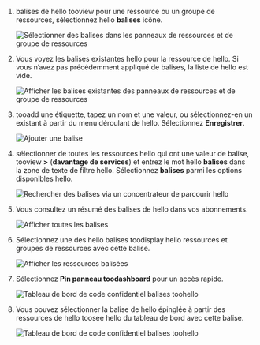1. balises de hello tooview pour une ressource ou un groupe de ressources, sélectionnez hello **balises** icône. 
   
     ![Sélectionner des balises dans les panneaux de ressources et de groupe de ressources](./media/resource-manager-tag-resources/select-tag-icon.png)
2. Vous voyez les balises existantes hello pour la ressource de hello. Si vous n’avez pas précédemment appliqué de balises, la liste de hello est vide. 

     ![Afficher les balises existantes des panneaux de ressources et de groupe de ressources](./media/resource-manager-tag-resources/existing-tags.png)
3. tooadd une étiquette, tapez un nom et une valeur, ou sélectionnez-en un existant à partir du menu déroulant de hello. Sélectionnez **Enregistrer**.

     ![Ajouter une balise](./media/resource-manager-tag-resources/tag-resources.png)
3. sélectionner de toutes les ressources hello qui ont une valeur de balise, tooview  **>**  (**davantage de services**) et entrez le mot hello **balises** dans la zone de texte de filtre hello. Sélectionnez **balises** parmi les options disponibles hello.
   
     ![Rechercher des balises via un concentrateur de parcourir hello](./media/resource-manager-tag-resources/browse-tags.png)
4. Vous consultez un résumé des balises de hello dans vos abonnements.
   
     ![Afficher toutes les balises](./media/resource-manager-tag-resources/tag-taxonomy.png)
5. Sélectionnez une des hello balises toodisplay hello ressources et groupes de ressources avec cette balise.
   
     ![Afficher les ressources balisées](./media/resource-manager-tag-resources/show-tagged-resources.png)
6. Sélectionnez **Pin panneau toodashboard** pour un accès rapide.
   
     ![Tableau de bord de code confidentiel balises toohello](./media/resource-manager-tag-resources/pin-tag.png)
7. Vous pouvez sélectionner la balise de hello épinglée à partir des ressources de hello toosee hello du tableau de bord avec cette balise.

     ![Tableau de bord de code confidentiel balises toohello](./media/resource-manager-tag-resources/show-pinned-tag.png)
